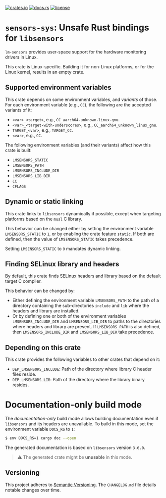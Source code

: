 [![crates.io](https://img.shields.io/crates/v/sensors-sys.svg)](https://crates.io/crates/sensors-sys)
[![docs.rs](https://docs.rs/sensors-sys/badge.svg)](https://docs.rs/sensors-sys)
[![license](https://img.shields.io/github/license/koutheir/sensors-sys?color=black)](https://raw.githubusercontent.com/koutheir/sensors-sys/master/LICENSE.txt)

# `sensors-sys`: Unsafe Rust bindings for `libsensors`

`lm-sensors` provides user-space support for the hardware monitoring drivers
in Linux.

This crate is Linux-specific. Building it for non-Linux platforms, or for
the Linux kernel, results in an empty crate.

## Supported environment variables

This crate depends on some environment variables, and *variants* of those.
For each environment variable (e.g., `CC`), the following are the accepted
variants of it:
- `<var>_<target>`, e.g., `CC_aarch64-unknown-linux-gnu`.
- `<var>_<target-with-underscores>`, e.g., `CC_aarch64_unknown_linux_gnu`.
- `TARGET_<var>`, e.g., `TARGET_CC`.
- `<var>`, e.g., `CC`.

The following environment variables (and their variants) affect how this crate
is built:
- `LMSENSORS_STATIC`
- `LMSENSORS_PATH`
- `LMSENSORS_INCLUDE_DIR`
- `LMSENSORS_LIB_DIR`
- `CC`
- `CFLAGS`

## Dynamic or static linking

This crate links to `libsensors` dynamically if possible, except when targeting
platforms based on the `musl` C library.

This behavior can be changed either by setting the environment variable
`LMSENSORS_STATIC` to `1`, or by enabling the crate feature `static`.
If both are defined, then the value of `LMSENSORS_STATIC` takes precedence.

Setting `LMSENSORS_STATIC` to `0` mandates dynamic linking.

## Finding SELinux library and headers

By default, this crate finds SELinux headers and library based on the default
target C compiler.

This behavior can be changed by:
- Either defining the environment variable `LMSENSORS_PATH` to the path of
  a directory containing the sub-directories `include` and `lib` where
  the headers and library are installed.
- Or by defining one or both of the environment variables `LMSENSORS_INCLUDE_DIR`
  and `LMSENSORS_LIB_DIR` to paths to the directories where headers and library
  are present. If `LMSENSORS_PATH` is also defined, then `LMSENSORS_INCLUDE_DIR`
  and `LMSENSORS_LIB_DIR` take precedence.

## Depending on this crate

This crate provides the following variables to other crates that depend on it:
- `DEP_LMSENSORS_INCLUDE`: Path of the directory where library C header files reside.
- `DEP_LMSENSORS_LIB`: Path of the directory where the library binary resides.

# Documentation-only build mode

The *documentation-only* build mode allows building documentation even if
`libsensors` and its headers are unavailable.
To build in this mode, set the environment variable `DOCS_RS` to `1`:
```bash
$ env DOCS_RS=1 cargo doc --open
```

The generated documentation is based on `libsensors` version `3.6.0`.

> ⚠️ The generated crate might be **unusable** in this mode.

## Versioning

This project adheres to [Semantic Versioning].
The `CHANGELOG.md` file details notable changes over time.

[Semantic Versioning]: https://semver.org/spec/v2.0.0.html
